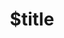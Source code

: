 ---
title: $title
second_title: Aspose.BarCode for .NET API Reference
description: $description
type: docs
weight: $weight
url: /net/$ref/
---